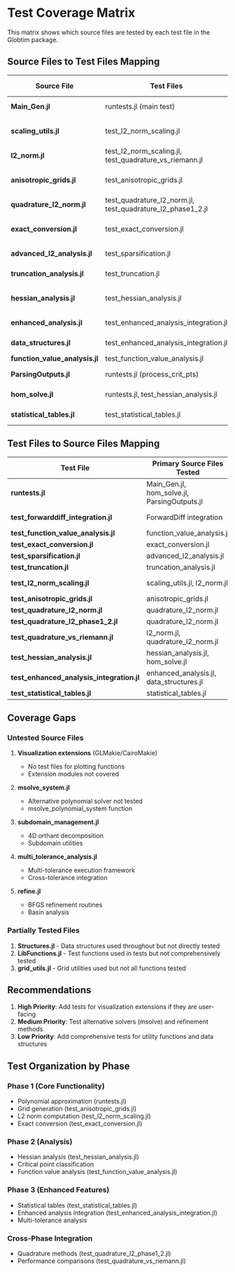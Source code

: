 # Test Coverage Matrix

This matrix shows which source files are tested by each test file in the Globtim package.

## Source Files to Test Files Mapping

| Source File | Test Files | Coverage Areas |
|-------------|------------|----------------|
| **Main_Gen.jl** | runtests.jl (main test) | Constructor, MainGenerate |
| **scaling_utils.jl** | test_l2_norm_scaling.jl | Scale factor handling, compute_norm |
| **l2_norm.jl** | test_l2_norm_scaling.jl, test_quadrature_vs_riemann.jl | L2 norm computation |
| **anisotropic_grids.jl** | test_anisotropic_grids.jl | Anisotropic grid generation |
| **quadrature_l2_norm.jl** | test_quadrature_l2_norm.jl, test_quadrature_l2_phase1_2.jl | Quadrature-based norms |
| **exact_conversion.jl** | test_exact_conversion.jl | Monomial basis conversion |
| **advanced_l2_analysis.jl** | test_sparsification.jl | Sparsification algorithms |
| **truncation_analysis.jl** | test_truncation.jl | Polynomial truncation |
| **hessian_analysis.jl** | test_hessian_analysis.jl | Phase 2 Hessian computation |
| **enhanced_analysis.jl** | test_enhanced_analysis_integration.jl | Phase 3 integration |
| **data_structures.jl** | test_enhanced_analysis_integration.jl | Enhanced data structures |
| **function_value_analysis.jl** | test_function_value_analysis.jl | Error analysis |
| **ParsingOutputs.jl** | runtests.jl (process_crit_pts) | Critical point processing |
| **hom_solve.jl** | runtests.jl, test_hessian_analysis.jl | Polynomial system solving |
| **statistical_tables.jl** | test_statistical_tables.jl | Statistical analysis |

## Test Files to Source Files Mapping

| Test File | Primary Source Files Tested | Secondary Dependencies |
|-----------|---------------------------|------------------------|
| **runtests.jl** | Main_Gen.jl, hom_solve.jl, ParsingOutputs.jl | Constructor, test_input, process_crit_pts |
| **test_forwarddiff_integration.jl** | ForwardDiff integration | gradient/Hessian computation |
| **test_function_value_analysis.jl** | function_value_analysis.jl | Error metrics, convergence |
| **test_exact_conversion.jl** | exact_conversion.jl | to_exact_monomial_basis |
| **test_sparsification.jl** | advanced_l2_analysis.jl | sparsify_polynomial |
| **test_truncation.jl** | truncation_analysis.jl | truncate_polynomial |
| **test_l2_norm_scaling.jl** | scaling_utils.jl, l2_norm.jl | compute_norm, discrete_l2_norm_riemann |
| **test_anisotropic_grids.jl** | anisotropic_grids.jl | generate_anisotropic_grid |
| **test_quadrature_l2_norm.jl** | quadrature_l2_norm.jl | compute_l2_norm_quadrature |
| **test_quadrature_l2_phase1_2.jl** | quadrature_l2_norm.jl | Phase integration |
| **test_quadrature_vs_riemann.jl** | l2_norm.jl, quadrature_l2_norm.jl | Method comparison |
| **test_hessian_analysis.jl** | hessian_analysis.jl, hom_solve.jl | Phase 2 features |
| **test_enhanced_analysis_integration.jl** | enhanced_analysis.jl, data_structures.jl | Phase 3 pipeline |
| **test_statistical_tables.jl** | statistical_tables.jl | Table generation |

## Coverage Gaps

### Untested Source Files
1. **Visualization extensions** (GLMakie/CairoMakie)
   - No test files for plotting functions
   - Extension modules not covered

2. **msolve_system.jl**
   - Alternative polynomial solver not tested
   - msolve_polynomial_system function

3. **subdomain_management.jl**
   - 4D orthant decomposition
   - Subdomain utilities

4. **multi_tolerance_analysis.jl**
   - Multi-tolerance execution framework
   - Cross-tolerance integration

5. **refine.jl**
   - BFGS refinement routines
   - Basin analysis

### Partially Tested Files
1. **Structures.jl** - Data structures used throughout but not directly tested
2. **LibFunctions.jl** - Test functions used in tests but not comprehensively tested
3. **grid_utils.jl** - Grid utilities used but not all functions tested

## Recommendations

1. **High Priority**: Add tests for visualization extensions if they are user-facing
2. **Medium Priority**: Test alternative solvers (msolve) and refinement methods
3. **Low Priority**: Add comprehensive tests for utility functions and data structures

## Test Organization by Phase

### Phase 1 (Core Functionality)
- Polynomial approximation (runtests.jl)
- Grid generation (test_anisotropic_grids.jl)
- L2 norm computation (test_l2_norm_scaling.jl)
- Exact conversion (test_exact_conversion.jl)

### Phase 2 (Analysis)
- Hessian analysis (test_hessian_analysis.jl)
- Critical point classification
- Function value analysis (test_function_value_analysis.jl)

### Phase 3 (Enhanced Features)
- Statistical tables (test_statistical_tables.jl)
- Enhanced analysis integration (test_enhanced_analysis_integration.jl)
- Multi-tolerance analysis

### Cross-Phase Integration
- Quadrature methods (test_quadrature_l2_phase1_2.jl)
- Performance comparisons (test_quadrature_vs_riemann.jl)